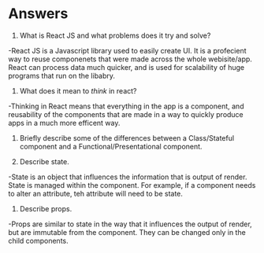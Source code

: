 # Answers

1.  What is React JS and what problems does it try and solve?

-React JS is a Javascript library used to easily create UI. It is a profecient way to reuse componenets that were made across the whole webisite/app. React can process data much quicker, and is used for scalability of huge programs that run on the libabry.

1.  What does it mean to _think_ in react?

-Thinking in React means that everything in the app is a component, and reusability of the components that are made in a way to quickly produce apps in a much more efficent way.

1.  Briefly describe some of the differences between a Class/Stateful component and a Functional/Presentational component.

1.  Describe state.

-State is an object that influences the information that is output of render. State is managed within the component. For example, if a component needs to alter an attribute, teh attribute will need to be state.

1.  Describe props.

-Props are similar to state in the way that it influences the output of render, but are immutable from the component. They  can be changed only in the child components.